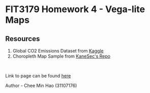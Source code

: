 # FIT3179 Homework 4 - Vega-lite Maps

## Resources
1. Global CO2 Emissions Dataset from [Kaggle](https://www.kaggle.com/sansuthi/global-co2-emissions)
2. Choropleth Map Sample from [KaneSec's Repo](https://github.com/KaneSec/vega_lite/tree/main/3_choropleth_map)

<br>

Link to page can be found [here](https://cheeminhao.github.io/fit3179-homework/)


Author - Chee Min Hao (31107176)